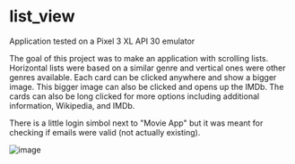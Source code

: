 # list_view

Application tested on a Pixel 3 XL API 30 emulator

The goal of this project was to make an application with scrolling lists. 
Horizontal lists were based on a similar genre and vertical ones were other genres available.
Each card can be clicked anywhere and show a bigger image. This bigger image can also be clicked and opens up the IMDb.
The cards can also be long clicked for more options including additional information, Wikipedia, and IMDb.


There is a little login simbol next to "Movie App" but it was meant for checking if emails were valid (not actually existing).

![image](https://user-images.githubusercontent.com/72898242/212174423-5277ce7d-f000-4e39-b066-35f0b89582dd.png)
